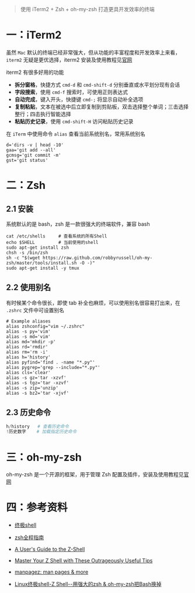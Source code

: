 > 使用 iTerm2 + Zsh + oh-my-zsh 打造更具开发效率的终端

# 一：iTerm2

虽然 `Mac` 默认的终端已经非常强大，但从功能的丰富程度和开发效率上来看，`iterm2` 无疑是更优选择，iterm2 安装及使用教程见[官网](https://www.iterm2.com/index.html)

iterm2 有很多好用的功能

- **拆分窗格**，快捷方式 `cmd-d` 和 `cmd-shift-d` 分别垂直或水平划分现有会话
- **字段搜索**，使用 `cmd-f` 搜索时，可使用正则表达式
- **自动完成**，键入开头，快捷键 `cmd-;` 将显示自动补全选项
- **复制粘贴**，文本在被选中后立即复制到剪贴板，双击选择整个单词；三击选择整行；四击执行智能选择
- **粘贴历史记录**，使用 `cmd-shift-H` 访问粘贴历史记录

在 `iTerm` 中使用命令 `alias` 查看当前系统别名，常用系统别名

```shell
d='dirs -v | head -10'
gaa='git add --all'
gcmsg='git commit -m'
gst='git status'
```

# 二：Zsh

## 2.1 安装

系统默认的是 bash，zsh 是一款很强大的终端软件，兼容 bash

```shell
cat /etc/shells     # 查看系统的所有Shell
echo $SHELL         # 当前使用的shell
sudo apt-get install zsh
chsh -s /bin/zsh
sh -c "$(wget https://raw.github.com/robbyrussell/oh-my-zsh/master/tools/install.sh -O -)"
sudo apt-get install -y tmux
```

## 2.2 使用别名

有时候某个命令很长，即使 tab 补全也麻烦，可以使用别名很容易打出来，在 `.zshrc` 文件中可设置别名

```shell
# Example aliases
alias zshconfig="vim ~/.zshrc"
alias -s py='vim'
alias -s md='vim'
alias md='mkdir -p'
alias rd='rmdir'
alias rm='rm -i'
alias h='history'
alias pyfind='find . -name "*.py"'
alias pygrep='grep --include="*.py"'
alias cls='clear'
alias -s gz='tar -xzvf'
alias -s tgz='tar -xzvf'
alias -s zip='unzip'
alias -s bz2='tar -xjvf'
```

## 2.3 历史命令

```python
h/history   # 查看历史命令
!历史数字    # 加载指定历史命令
```

# 三：oh-my-zsh

oh-my-zsh 是一个开源的框架，用于管理 Zsh 配置及插件，安装及使用教程见[官网](https://ohmyz.sh/)

# 四：参考资料

- [终极shell](http://macshuo.com/?p=676)
- [zsh全程指南](https://wdxtub.com/2016/02/18/oh-my-zsh/)
- [A User's Guide to the Z-Shell](http://zsh.sourceforge.net/Guide/zshguide.html)
- [Master Your Z Shell with These Outrageously Useful Tips](http://reasoniamhere.com/2014/01/11/outrageously-useful-tips-to-master-your-z-shell/)
- [manpagez: man pages & more](http://www.manpagez.com/man/1/zshmisc/)



- [Linux终极shell-Z Shell--用强大的zsh & oh-my-zsh把Bash换掉](https://blog.csdn.net/gatieme/article/details/52741221)


